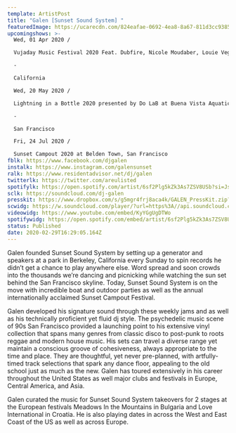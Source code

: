 ```yaml
---
template: ArtistPost
title: "Galen [Sunset Sound System] "
featuredImage: https://ucarecdn.com/824eafae-0692-4ea8-8a67-811d3cc9385d/
upcomingshows: >-
  Wed, 01 Apr 2020 /

  Vujaday Music Festival 2020 Feat. Dubfire, Nicole Moudaber, Louie Vega, Lee Burridge, Kenny Gla at TBA - Barbados, Barbados

  -

  California

  Wed, 20 May 2020 /

  Lightning in a Bottle 2020 presented by Do LaB at Buena Vista Aquatic Recreational Area, California

  -

  San Francisco

  Fri, 24 Jul 2020 /

  Sunset Campout 2020 at Belden Town, San Francisco
fblk: https://www.facebook.com/djgalen
instalk: https://www.instagram.com/galensunset
ralk: https://www.residentadvisor.net/dj/galen
twitterlk: https://twitter.com/areulisted
spotifylk: https://open.spotify.com/artist/6sf2Plg5kZk3As7ZSV8USb?si=JsuDIjM0RFOwI9bWOW8ugw
sclk: https://soundcloud.com/dj-galen
presskit: https://www.dropbox.com/s/g5mgr4frj8aca4k/GALEN_PressKit.zip?dl=0
scwidg: https://w.soundcloud.com/player/?url=https%3A//api.soundcloud.com/tracks/743059705&color=%23ff5500&auto_play=false&hide_related=false&show_comments=true&show_user=true&show_reposts=false&show_teaser=true&visual=true
videowidg: https://www.youtube.com/embed/KyYGgUgDTWo
spotifywidg: https://open.spotify.com/embed/artist/6sf2Plg5kZk3As7ZSV8USb
status: Published
date: 2020-02-29T16:29:05.164Z
---
```

Galen founded Sunset Sound System by setting up a generator and speakers at a park in Berkeley, California every Sunday to spin records he didn’t get a chance to play anywhere else. Word spread and soon crowds into the thousands we’re dancing and picnicking while watching the sun set behind the San Francisco skyline.  Today, Sunset Sound System is on the move with incredible boat and outdoor parties as well as the annual internationally acclaimed Sunset Campout Festival.

Galen developed his signature sound through these weekly jams and as well as his technically proficient yet fluid dj style. The psychedelic music scene of 90s San Francisco provided a launching point to his extensive vinyl collection that spans many genres from classic disco to post-punk to roots reggae and modern house music. His sets can travel a diverse range yet maintain a conscious groove of cohesiveness, always appropriate to the time and place. They are thoughtful, yet never pre-planned, with artfully-timed track selections that spark any dance floor, appealing to the old school just as much as the new. Galen has toured extensively in his career throughout the United States as well major clubs and festivals in Europe, Central America, and Asia.

Galen curated the music for Sunset Sound System takeovers for 2 stages at the European festivals Meadows In the Mountains in Bulgaria and Love International in Croatia. He is also playing dates in across the West and East Coast of the US as well as across Europe. 
